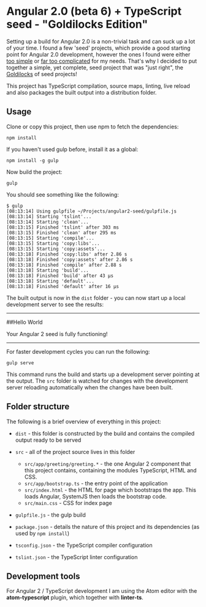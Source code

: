 # Angular 2.0 (beta 6) + TypeScript seed - "Goldilocks Edition"

Setting up a build for Angular 2.0 is a non-trivial task and can suck up a lot of your time. I found a few 'seed' projects, which provide a good starting point for Angular 2.0 development, however the ones I found were either [too simple](https://github.com/pkozlowski-opensource/ng2-play) or [far too complicated](https://github.com/mgechev/angular2-seed) for my needs. That's why I decided to put together a simple, yet complete, seed project that was "just right", the [Goldilocks](https://en.wikipedia.org/wiki/Goldilocks_and_the_Three_Bears) of seed projects!

This project has TypeScript compilation, source maps, linting, live reload and also packages the built output into a distribution folder.

## Usage

Clone or copy this project, then use npm to fetch the dependencies:

```
npm install
```

If you haven't used gulp before, install it as a global:

```
npm install -g gulp
```

Now build the project:

```
gulp
```

You should see something like the following:

```
$ gulp
[08:13:14] Using gulpfile ~/Projects/angular2-seed/gulpfile.js
[08:13:14] Starting 'tslint'...
[08:13:14] Starting 'clean'...
[08:13:15] Finished 'tslint' after 303 ms
[08:13:15] Finished 'clean' after 295 ms
[08:13:15] Starting 'compile'...
[08:13:15] Starting 'copy:libs'...
[08:13:15] Starting 'copy:assets'...
[08:13:18] Finished 'copy:libs' after 2.86 s
[08:13:18] Finished 'copy:assets' after 2.86 s
[08:13:18] Finished 'compile' after 2.88 s
[08:13:18] Starting 'build'...
[08:13:18] Finished 'build' after 43 μs
[08:13:18] Starting 'default'...
[08:13:18] Finished 'default' after 16 μs
```

The built output is now in the `dist` folder - you can now start up a local development server to see the results:

---

##Hello World

Your Angular 2 seed is fully functioning!

---

For faster development cycles you can run the following:

```
gulp serve
```

This command runs the build and starts up a development server pointing at the output. The `src` folder is watched for changes with the development server reloading automatically when the changes have been built.

## Folder structure

The following is a brief overview of everything in this project:

 - `dist` - this folder is constructed by the build and contains the compiled output ready to be served
 - `src` - all of the project source lives in this folder
   - `src/app/greeting/greeting.*` - the one Angular 2 component that this project contains, containing the modules TypeScript, HTML and CSS.
   - `src/app/bootstrap.ts` - the entry point of the application
   - `src/index.html` - the HTML for page which bootstraps the app. This loads Angular, SystemJS then loads the bootstrap code.
   - `src/main.css` - CSS for index page

- `gulpfile.js` - the gulp build
- `package.json` - details the nature of this project and its dependencies (as used by `npm install`)
- `tsconfig.json` - the TypeScript compiler configuration
- `tslint.json` - the TypeScript linter configuration

## Development tools

For Angular 2 / TypeScript development I am using the Atom editor with the **atom-typescript** plugin, which  together with **linter-ts**.
